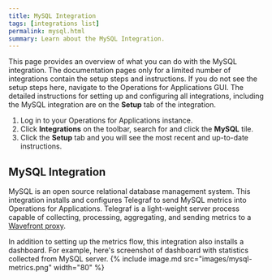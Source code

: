 ```yaml
---
title: MySQL Integration
tags: [integrations list]
permalink: mysql.html
summary: Learn about the MySQL Integration.
---
```


This page provides an overview of what you can do with the MySQL integration. The documentation pages only for a limited number of integrations contain the setup steps and instructions. If you do not see the setup steps here, navigate to the Operations for Applications GUI. The detailed instructions for setting up and configuring all integrations, including the MySQL integration are on the **Setup** tab of the integration.

1. Log in to your Operations for Applications instance. 
2. Click **Integrations** on the toolbar, search for and click the **MySQL** tile. 
3. Click the **Setup** tab and you will see the most recent and up-to-date instructions.

## MySQL Integration

MySQL is an open source relational database management system. This integration installs and configures Telegraf to send MySQL metrics into Operations for Applications. Telegraf is a light-weight server process capable of collecting, processing, aggregating, and sending metrics to a [Wavefront proxy](https://docs.wavefront.com/proxies.html).

In addition to setting up the metrics flow, this integration also installs a dashboard. For example, here's screenshot of dashboard with statistics collected from MySQL server.
{% include image.md src="images/mysql-metrics.png" width="80" %}





